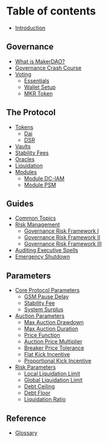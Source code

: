 # Table of contents

* [Introduction](README.md)

## Governance

* [What is MakerDAO?](governance/makerdao.md)
* [Governance Crash Course](governance/governance-faq.md)
* [Voting]()
  * [Essentials](voting/voting-essentials/README.md)
  * [Wallet Setup](voting/voting-essentials/voting-wallet-setup.md)
  * [MKR Token](voting/voting-essentials/mkr-token.md)

## The Protocol

* [Tokens]()
  * [Dai](the-protocol/dai.md)
  * [DSR](the-protocol/dsr.md)
* [Vaults](the-protocol/vault.md)
* [Stability Fees](the-protocol/stability-fee.md)
* [Oracles](the-protocol/oracles.md)
* [Liquidation](the-protocol/liquidation.md)
* [Modules]()
  * [Module DC-IAM](the-protocol/module-dciam.md)
  * [Module PSM](the-protocol/module-psm.md)

## Guides

* [Common Topics](the-protocol/common-topics.md)
* [Risk Management]()
  * [Governance Risk Framework I](the-protocol/gov-risk-framework.md)
  * [Governance Risk Framework II](the-protocol/gov-risk-framework2.md)
  * [Governance Risk Framework III](the-protocol/gov-risk-framework3.md)
* [Auditing Executive Spells](the-protocol/audit-exec-spells.md)
* [Emergency Shutdown](the-protocol/emergency-shutdown.md)

## Parameters

* [Core Protocol Parameters]()
  * [GSM Pause Delay](parameters/param-gsm-pause-delay.md)
  * [Stability Fee](parameters/param-stability-fee.md)
  * [System Surplus](parameters/param-system-surplus-buffer.md)
* [Auction Parameters]()
  * [Max Auction Drawdown](parameters/param-max-auction-drawdown.md)
  * [Max Auction Duration](parameters/param-max-auction-duration.md)
  * [Price Function](parameters/param-auction-price-function.md)
  * [Auction Price Multiplier](parameters/param-auction-price-multiplier.md)
  * [Breaker Price Tolerance](parameters/param-breaker-price-tolerance.md)
  * [Flat Kick Incentive](parameters/param-flat-kick-incentive.md)
  * [Proportional Kick Incentive](parameters/param-proportional-kick-incentive.md)
* [Risk Parameters]()
  * [Local Liquidation Limit](parameters/param-local-liquidation-limit.md)
  * [Global Liquidation Limit](parameters/param-global-liquidation-limit.md)
  * [Debt Ceiling](parameters/param-debt-ceiling.md)
  * [Debt Floor](parameters/param-debt-floor.md)
  * [Liquidation Ratio](parameters/param-liquidation-ratio.md) 

## Reference

* [Glossary](reference/glossary.md)

